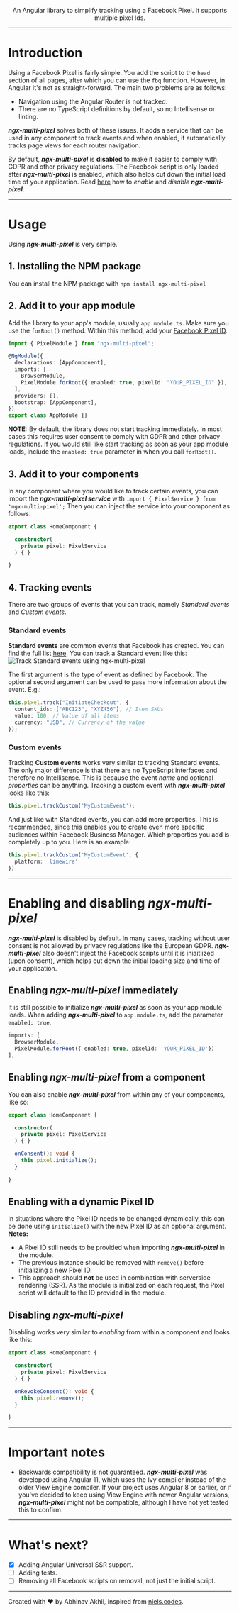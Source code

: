 
<p align="center">
An Angular library to simplify tracking using a Facebook Pixel. It supports multiple pixel Ids.
</p>

---

# Introduction

Using a Facebook Pixel is fairly simple. You add the script to the `head` section of all pages, after which you can use the `fbq` function. However, in Angular it's not as straight-forward. The main two problems are as follows:

- Navigation using the Angular Router is not tracked.
- There are no TypeScript definitions by default, so no Intellisense or linting.

**_ngx-multi-pixel_** solves both of these issues. It adds a service that can be used in any component to track events and when enabled, it automatically tracks page views for each router navigation.

By default, **_ngx-multi-pixel_** is **disabled** to make it easier to comply with GDPR and other privacy regulations. The Facebook script is only loaded after **_ngx-multi-pixel_** is enabled, which also helps cut down the initial load time of your application. Read [here](#enabling) how to _enable_ and _disable_ **_ngx-multi-pixel_**.

---

# Usage

Using **_ngx-multi-pixel_** is very simple.

## 1. Installing the NPM package

You can install the NPM package with `npm install ngx-multi-pixel`

## 2. Add it to your app module

Add the library to your app's module, usually `app.module.ts`. Make sure you use the `forRoot()` method. Within this method, add your [Facebook Pixel ID](https://www.facebook.com/business/help/952192354843755).

```typescript
import { PixelModule } from "ngx-multi-pixel";

@NgModule({
  declarations: [AppComponent],
  imports: [
    BrowserModule,
    PixelModule.forRoot({ enabled: true, pixelId: "YOUR_PIXEL_ID" }),
  ],
  providers: [],
  bootstrap: [AppComponent],
})
export class AppModule {}
```

**NOTE:** By default, the library does not start tracking immediately. In most cases this requires user consent to comply with GDPR and other privacy regulations. If you would still like start tracking as soon as your app module loads, include the `enabled: true` parameter in when you call `forRoot()`.

## 3. Add it to your components

In any component where you would like to track certain events, you can import the **_ngx-multi-pixel service_** with `import { PixelService } from 'ngx-multi-pixel';`
Then you can inject the service into your component as follows:

```TypeScript
export class HomeComponent {

  constructor(
    private pixel: PixelService
  ) { }

}
```

## 4. Tracking events

There are two groups of events that you can track, namely _Standard events_ and _Custom events_.

### Standard events

**Standard events** are common events that Facebook has created. You can find the full list [here](https://developers.facebook.com/docs/facebook-pixel/reference). You can track a Standard event like this:
![Track Standard events using ngx-multi-pixel](https://storage.googleapis.com/nielskersic/static-images/github/ngx-multi-pixel-track-large.gif)

The first argument is the type of event as defined by Facebook. The optional second argument can be used to pass more information about the event. E.g.:

```typescript
this.pixel.track("InitiateCheckout", {
  content_ids: ["ABC123", "XYZ456"], // Item SKUs
  value: 100, // Value of all items
  currency: "USD", // Currency of the value
});
```

### Custom events

Tracking **Custom events** works very similar to tracking Standard events. The only major difference is that there are no TypeScript interfaces and therefore no Intellisense. This is because the event _name_ and optional _properties_ can be anything. Tracking a custom event with **_ngx-multi-pixel_** looks like this:

```TypeScript
this.pixel.trackCustom('MyCustomEvent');
```

And just like with Standard events, you can add more properties. This is recommended, since this enables you to create even more specific audiences within Facebook Business Manager. Which properties you add is completely up to you. Here is an example:

```TypeScript
this.pixel.trackCustom('MyCustomEvent', {
  platform: 'limewire'
})
```

---

# Enabling and disabling **_ngx-multi-pixel_** <a name="enabling"></a>

**_ngx-multi-pixel_** is disabled by default. In many cases, tracking without user consent is not allowed by privacy regulations like the European GDPR. **_ngx-multi-pixel_** also doesn't inject the Facebook scripts until it is iniaitlized (upon consent), which helps cut down the initial loading size and time of your application.

## Enabling **_ngx-multi-pixel_** immediately

It is still possible to initialize **_ngx-multi-pixel_** as soon as your app module loads.
When adding **_ngx-multi-pixel_** to `app.module.ts`, add the parameter `enabled: true`.

```TypeScript
imports: [
  BrowserModule,
  PixelModule.forRoot({ enabled: true, pixelId: 'YOUR_PIXEL_ID'})
],
```

## Enabling **_ngx-multi-pixel_** from a component

You can also enable **_ngx-multi-pixel_** from within any of your components, like so:

```TypeScript
export class HomeComponent {

  constructor(
    private pixel: PixelService
  ) { }

  onConsent(): void {
    this.pixel.initialize();
  }

}
```

## Enabling with a dynamic Pixel ID

In situations where the Pixel ID needs to be changed dynamically, this can be done using `initialize()` with the new Pixel ID as an optional argument.
**Notes:**

- A Pixel ID still needs to be provided when importing **_ngx-multi-pixel_** in the module.
- The previous instance should be removed with `remove()` before initializing a new Pixel ID.
- This approach should **not** be used in combination with serverside rendering (SSR). As the module is initialized on each request, the Pixel script will default to the ID provided in the module.

## Disabling **_ngx-multi-pixel_**

Disabling works very similar to _enabling_ from within a component and looks like this:

```TypeScript
export class HomeComponent {

  constructor(
    private pixel: PixelService
  ) { }

  onRevokeConsent(): void {
    this.pixel.remove();
  }

}
```

---

# Important notes

- Backwards compatibility is not guaranteed. **_ngx-multi-pixel_** was developed using Angular 11, which uses the Ivy compiler instead of the older View Engine compiler. If your project uses Angular 8 or earlier, or if you've decided to keep using View Engine with newer Angular versions, **_ngx-multi-pixel_** might not be compatible, although I have not yet tested this to confirm.

---

# What's next?

- [x] Adding Angular Universal SSR support.
- [ ] Adding tests.
- [ ] Removing all Facebook scripts on removal, not just the initial script.

---

Created with ❤️ by Abhinav Akhil, inspired from [niels.codes](https://niels.codes).
